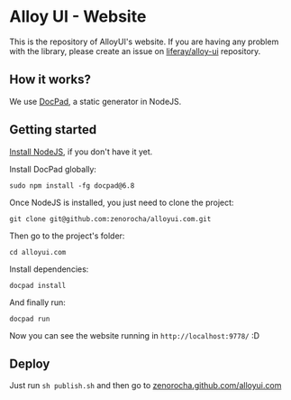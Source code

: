# Alloy UI - Website

This is the repository of AlloyUI's website. If you are having any problem with the library, please create an issue on [liferay/alloy-ui](https://github.com/liferay/alloy-ui/) repository.

## How it works?

We use [DocPad](https://github.com/bevry/docpad), a static generator in NodeJS.

## Getting started

[Install NodeJS](https://github.com/bevry/community/wiki/Installing-Node), if you don't have it yet.

Install DocPad globally:

	sudo npm install -fg docpad@6.8

Once NodeJS is installed, you just need to clone the project:

	git clone git@github.com:zenorocha/alloyui.com.git

Then go to the project's folder:

	cd alloyui.com

Install dependencies:

	docpad install

And finally run:

	docpad run

Now you can see the website running in `http://localhost:9778/` :D

## Deploy

Just run `sh publish.sh` and then go to [zenorocha.github.com/alloyui.com](http://zenorocha.github.com/alloyui.com/)
